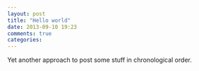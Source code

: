```yaml
---
layout: post
title: "Hello world"
date: 2013-09-10 19:23
comments: true
categories:
---
```


Yet another approach to post some stuff in chronological order.
